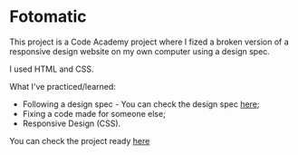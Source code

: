 # Fotomatic

This project is a Code Academy project where I fized a broken version of a responsive design website on my own computer using a design spec.

I used HTML and CSS.

What I've practiced/learned:
- Following a design spec - You can check the design spec [here](https://content.codecademy.com/courses/freelance-1/capstone-1/specs/fotomatic_spec_landing_v2.png?_gl=1*hlrpm3*_ga*NTEzNzQzNDM5OS4xNjY4MTYyMTI4*_ga_3LRZM6TM9L*MTY3MTA5NTAxMy42MC4xLjE2NzEwOTU2NjEuMC4wLjA.);
- Fixing a code made for someone else;
- Responsive Design (CSS).



You can check the project ready [here](https://yasmingsdm.github.io/Fotomatic/)
